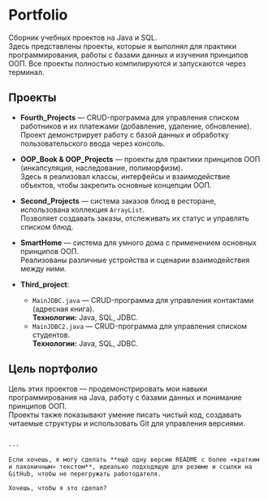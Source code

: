 
# Portfolio

Сборник учебных проектов на Java и SQL.  
Здесь представлены проекты, которые я выполнял для практики программирования, работы с базами данных и изучения принципов ООП. Все проекты полностью компилируются и запускаются через терминал.

## Проекты

- **Fourth_Projects** — CRUD-программа для управления списком работников и их платежами (добавление, удаление, обновление).  
  Проект демонстрирует работу с базой данных и обработку пользовательского ввода через консоль.

- **OOP_Book & OOP_Projects** — проекты для практики принципов ООП (инкапсуляция, наследование, полиморфизм).  
  Здесь я реализовал классы, интерфейсы и взаимодействие объектов, чтобы закрепить основные концепции ООП.

- **Second_Projects** — система заказов блюд в ресторане, использована коллекция `ArrayList`.  
  Позволяет создавать заказы, отслеживать их статус и управлять списком блюд.

- **SmartHome** — система для умного дома с применением основных принципов ООП.  
  Реализованы различные устройства и сценарии взаимодействия между ними.

- **Third_project**:  
    - `MainJDBC.java` — CRUD-программа для управления контактами (адресная книга).  
      **Технологии:** Java, SQL, JDBC.  
    - `MainJDBC2.java` — CRUD-программа для управления списком студентов.  
      **Технологии:** Java, SQL, JDBC.  

## Цель портфолио
Цель этих проектов — продемонстрировать мои навыки программирования на Java, работу с базами данных и понимание принципов ООП.  
Проекты также показывают умение писать чистый код, создавать читаемые структуры и использовать Git для управления версиями.
```

---

Если хочешь, я могу сделать **ещё одну версию README с более «кратким и лаконичным» текстом**, идеально подходящую для резюме и ссылки на GitHub, чтобы не перегружать работодателя.

Хочешь, чтобы я это сделал?
